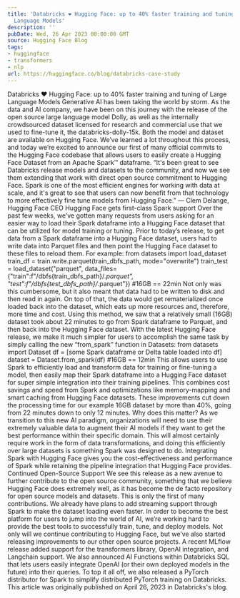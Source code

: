 ```yaml
---
title: 'Databricks ❤️ Hugging Face: up to 40% faster training and tuning of Large
  Language Models'
description: ''
pubDate: Wed, 26 Apr 2023 00:00:00 GMT
source: Hugging Face Blog
tags:
- huggingface
- transformers
- nlp
url: https://huggingface.co/blog/databricks-case-study
---
```


Databricks ❤️ Hugging Face: up to 40% faster training and tuning of Large Language Models
Generative AI has been taking the world by storm. As the data and AI company, we have been on this journey with the release of the open source large language model Dolly, as well as the internally crowdsourced dataset licensed for research and commercial use that we used to fine-tune it, the databricks-dolly-15k. Both the model and dataset are available on Hugging Face. We’ve learned a lot throughout this process, and today we’re excited to announce our first of many official commits to the Hugging Face codebase that allows users to easily create a Hugging Face Dataset from an Apache Spark™ dataframe.
“It's been great to see Databricks release models and datasets to the community, and now we see them extending that work with direct open source commitment to Hugging Face. Spark is one of the most efficient engines for working with data at scale, and it's great to see that users can now benefit from that technology to more effectively fine tune models from Hugging Face.”
— Clem Delange, Hugging Face CEO
Hugging Face gets first-class Spark support
Over the past few weeks, we’ve gotten many requests from users asking for an easier way to load their Spark dataframe into a Hugging Face dataset that can be utilized for model training or tuning. Prior to today’s release, to get data from a Spark dataframe into a Hugging Face dataset, users had to write data into Parquet files and then point the Hugging Face dataset to these files to reload them. For example:
from datasets import load_dataset
train_df = train.write.parquet(train_dbfs_path, mode="overwrite")
train_test = load_dataset("parquet", data_files={"train":f"/dbfs{train_dbfs_path}/*.parquet", "test":f"/dbfs{test_dbfs_path}/*.parquet"})
#16GB == 22min
Not only was this cumbersome, but it also meant that data had to be written to disk and then read in again. On top of that, the data would get rematerialized once loaded back into the dataset, which eats up more resources and, therefore, more time and cost. Using this method, we saw that a relatively small (16GB) dataset took about 22 minutes to go from Spark dataframe to Parquet, and then back into the Hugging Face dataset.
With the latest Hugging Face release, we make it much simpler for users to accomplish the same task by simply calling the new “from_spark” function in Datasets:
from datasets import Dataset
df = [some Spark dataframe or Delta table loaded into df]
dataset = Dataset.from_spark(df)
#16GB == 12min
This allows users to use Spark to efficiently load and transform data for training or fine-tuning a model, then easily map their Spark dataframe into a Hugging Face dataset for super simple integration into their training pipelines. This combines cost savings and speed from Spark and optimizations like memory-mapping and smart caching from Hugging Face datasets. These improvements cut down the processing time for our example 16GB dataset by more than 40%, going from 22 minutes down to only 12 minutes.
Why does this matter?
As we transition to this new AI paradigm, organizations will need to use their extremely valuable data to augment their AI models if they want to get the best performance within their specific domain. This will almost certainly require work in the form of data transformations, and doing this efficiently over large datasets is something Spark was designed to do. Integrating Spark with Hugging Face gives you the cost-effectiveness and performance of Spark while retaining the pipeline integration that Hugging Face provides.
Continued Open-Source Support
We see this release as a new avenue to further contribute to the open source community, something that we believe Hugging Face does extremely well, as it has become the de facto repository for open source models and datasets. This is only the first of many contributions. We already have plans to add streaming support through Spark to make the dataset loading even faster.
In order to become the best platform for users to jump into the world of AI, we’re working hard to provide the best tools to successfully train, tune, and deploy models. Not only will we continue contributing to Hugging Face, but we’ve also started releasing improvements to our other open source projects. A recent MLflow release added support for the transformers library, OpenAI integration, and Langchain support. We also announced AI Functions within Databricks SQL that lets users easily integrate OpenAI (or their own deployed models in the future) into their queries. To top it all off, we also released a PyTorch distributor for Spark to simplify distributed PyTorch training on Databricks.
This article was originally published on April 26, 2023 in Databricks's blog.